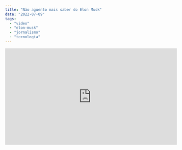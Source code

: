 ```yaml
---
title: "Não aguento mais saber do Elon Musk"
date: "2022-07-09"
tags: 
  - "video"
  - "elon-musk"
  - "jornalismo"
  - "tecnologia"
---
```


<iframe width="560" height="315" src="https://www.youtube-nocookie.com/embed/74QBFFSKur0" title="YouTube video player" frameborder="0" allow="accelerometer; autoplay; clipboard-write; encrypted-media; gyroscope; picture-in-picture" allowfullscreen></iframe>
